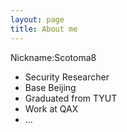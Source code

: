 ```yaml
---
layout: page
title: About me
---
```


Nickname:Scotoma8

- Security Researcher
- Base Beijing
- Graduated from TYUT
- Work at QAX
- ...

